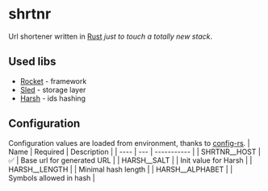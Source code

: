 # shrtnr
Url shortener written in [Rust](https://www.rust-lang.org/) *just to touch a totally new stack*.

## Used libs
* [Rocket](https://rocket.rs/) - framework
* [Sled](https://docs.rs/sled/0.34.7/sled/) - storage layer
* [Harsh](https://docs.rs/harsh/0.2.2) - ids hashing

## Configuration
Configuration values are loaded from environment, thanks to [config-rs](https://docs.rs/config/0.13.3).
| Name | Required | Description |
| ---- | --- | ----------- |
| SHRTNR__HOST | ✅ | Base url for generated URL |
| HARSH__SALT | | Init value for Harsh |
| HARSH__LENGTH | | Minimal hash length |
| HARSH__ALPHABET | | Symbols allowed in hash |
